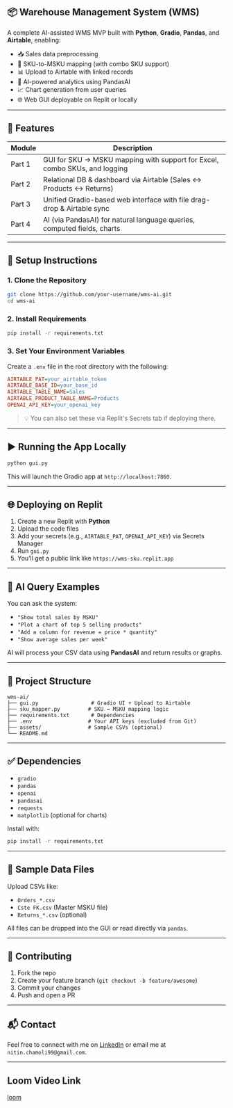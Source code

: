 
## 📦 Warehouse Management System (WMS)

A complete AI-assisted WMS MVP built with **Python**, **Gradio**, **Pandas**, and **Airtable**, enabling:

* 📥 Sales data preprocessing
* 🔗 SKU-to-MSKU mapping (with combo SKU support)
* 📊 Upload to Airtable with linked records
* 🧠 AI-powered analytics using PandasAI
* 📈 Chart generation from user queries
* 🌐 Web GUI deployable on Replit or locally

---

## 🚀 Features

| Module | Description                                                                |
| ------ | -------------------------------------------------------------------------- |
| Part 1 | GUI for SKU → MSKU mapping with support for Excel, combo SKUs, and logging |
| Part 2 | Relational DB & dashboard via Airtable (Sales ↔ Products ↔ Returns)        |
| Part 3 | Unified Gradio-based web interface with file drag-drop & Airtable sync     |
| Part 4 | AI (via PandasAI) for natural language queries, computed fields, charts    |

---

## 🔧 Setup Instructions

### 1. Clone the Repository

```bash
git clone https://github.com/your-username/wms-ai.git
cd wms-ai
```

### 2. Install Requirements

```bash
pip install -r requirements.txt
```

### 3. Set Your Environment Variables

Create a `.env` file in the root directory with the following:

```ini
AIRTABLE_PAT=your_airtable_token
AIRTABLE_BASE_ID=your_base_id
AIRTABLE_TABLE_NAME=Sales
AIRTABLE_PRODUCT_TABLE_NAME=Products
OPENAI_API_KEY=your_openai_key
```

> 💡 You can also set these via Replit's Secrets tab if deploying there.

---

## ▶️ Running the App Locally

```bash
python gui.py
```

This will launch the Gradio app at `http://localhost:7860`.

---

## 🌐 Deploying on Replit

1. Create a new Replit with **Python**
2. Upload the code files
3. Add your secrets (e.g., `AIRTABLE_PAT`, `OPENAI_API_KEY`) via Secrets Manager
4. Run `gui.py`
5. You’ll get a public link like `https://wms-sku.replit.app`

---

## 🧠 AI Query Examples

You can ask the system:

* `"Show total sales by MSKU"`
* `"Plot a chart of top 5 selling products"`
* `"Add a column for revenue = price * quantity"`
* `"Show average sales per week"`

AI will process your CSV data using **PandasAI** and return results or graphs.

---

## 📁 Project Structure

```
wms-ai/
├── gui.py                 # Gradio UI + Upload to Airtable
├── sku_mapper.py         # SKU → MSKU mapping logic
├── requirements.txt       # Dependencies
├── .env                  # Your API keys (excluded from Git)
├── assets/               # Sample CSVs (optional)
└── README.md
```

---

## ✅ Dependencies

* `gradio`
* `pandas`
* `openai`
* `pandasai`
* `requests`
* `matplotlib` (optional for charts)

Install with:

```bash
pip install -r requirements.txt
```

---

## 🧪 Sample Data Files

Upload CSVs like:

* `Orders_*.csv`
* `Cste FK.csv` (Master MSKU file)
* `Returns_*.csv` (optional)

All files can be dropped into the GUI or read directly via `pandas`.

---

## 🤝 Contributing

1. Fork the repo
2. Create your feature branch (`git checkout -b feature/awesome`)
3. Commit your changes
4. Push and open a PR

---

## 📬 Contact

Feel free to connect with me on [LinkedIn](https://www.linkedin.com/in/nitin-chamoli/) or email me at `nitin.chamoli99@gmail.com`.

---


## Loom Video Link 

[loom](https://www.loom.com/share/52c34895abe8476890c141edaa1e72c2?sid=a1bf4b14-0a73-47ef-adcb-d84e2561cf14) 
